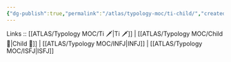 ```yaml
---
{"dg-publish":true,"permalink":"/atlas/typology-moc/ti-child/","created":"2023-01-05T12:04:51.197+01:00","updated":"2023-03-09T10:07:10.556+01:00"}
---
```


Links :: [[ATLAS/Typology MOC/Ti 🗡️\|Ti 🗡️]] | [[ATLAS/Typology MOC/Child 👼\|Child 👼]] | [[ATLAS/Typology MOC/INFJ\|INFJ]] | [[ATLAS/Typology MOC/ISFJ\|ISFJ]]
